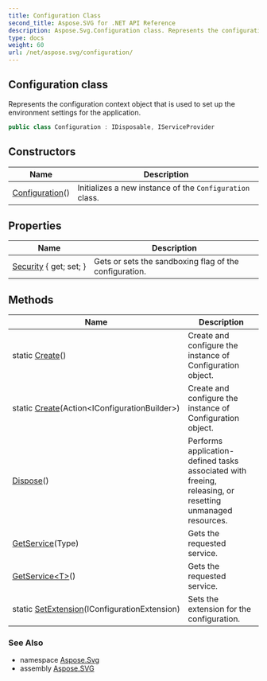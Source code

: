 ```yaml
---
title: Configuration Class
second_title: Aspose.SVG for .NET API Reference
description: Aspose.Svg.Configuration class. Represents the configuration context object that is used to set up the environment settings for the application
type: docs
weight: 60
url: /net/aspose.svg/configuration/
---
```

## Configuration class

Represents the configuration context object that is used to set up the environment settings for the application.

```csharp
public class Configuration : IDisposable, IServiceProvider
```

## Constructors

| Name | Description |
| --- | --- |
| [Configuration](configuration/)() | Initializes a new instance of the `Configuration` class. |

## Properties

| Name | Description |
| --- | --- |
| [Security](../../aspose.svg/configuration/security/) { get; set; } | Gets or sets the sandboxing flag of the configuration. |

## Methods

| Name | Description |
| --- | --- |
| static [Create](../../aspose.svg/configuration/create/#create)() | Create and configure the instance of Configuration object. |
| static [Create](../../aspose.svg/configuration/create/#create_1)(Action&lt;IConfigurationBuilder&gt;) | Create and configure the instance of Configuration object. |
| [Dispose](../../aspose.svg/configuration/dispose/)() | Performs application-defined tasks associated with freeing, releasing, or resetting unmanaged resources. |
| [GetService](../../aspose.svg/configuration/getservice/#getservice)(Type) | Gets the requested service. |
| [GetService&lt;T&gt;](../../aspose.svg/configuration/getservice/#getservice_1)() | Gets the requested service. |
| static [SetExtension](../../aspose.svg/configuration/setextension/)(IConfigurationExtension) | Sets the extension for the configuration. |

### See Also

* namespace [Aspose.Svg](../../aspose.svg/)
* assembly [Aspose.SVG](../../)
